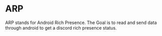 # ARP
ARP stands for Android Rich Presence. The Goal is to read and send data through android to get a discord rich presence status.
